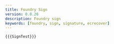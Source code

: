 ```yaml
---
title: Foundry Sign
version: 0.8.26
description: Foundry sign
keywords: [foundry, sign, signature, ecrecover]
---
```


```solidity
{{{SignTest}}}
```
